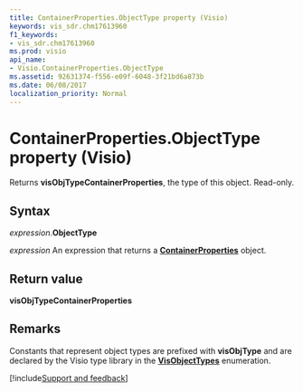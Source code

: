 ```yaml
---
title: ContainerProperties.ObjectType property (Visio)
keywords: vis_sdr.chm17613960
f1_keywords:
- vis_sdr.chm17613960
ms.prod: visio
api_name:
- Visio.ContainerProperties.ObjectType
ms.assetid: 92631374-f556-e09f-6048-3f21bd6a873b
ms.date: 06/08/2017
localization_priority: Normal
---
```



# ContainerProperties.ObjectType property (Visio)

Returns **visObjTypeContainerProperties**, the type of this object. Read-only.


## Syntax

_expression_.**ObjectType**

_expression_ An expression that returns a **[ContainerProperties](Visio.ContainerProperties.md)** object.


## Return value

**visObjTypeContainerProperties**


## Remarks

Constants that represent object types are prefixed with **visObjType** and are declared by the Visio type library in the **[VisObjectTypes](Visio.VisObjectTypes.md)** enumeration.

[!include[Support and feedback](~/includes/feedback-boilerplate.md)]